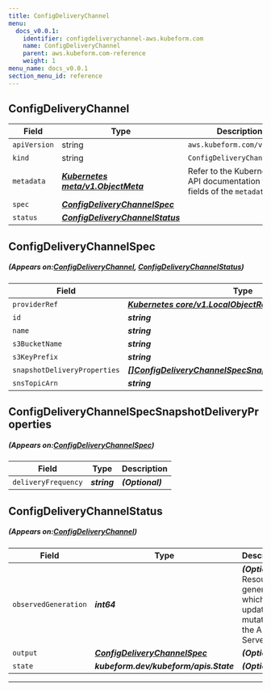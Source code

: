 ```yaml
---
title: ConfigDeliveryChannel
menu:
  docs_v0.0.1:
    identifier: configdeliverychannel-aws.kubeform.com
    name: ConfigDeliveryChannel
    parent: aws.kubeform.com-reference
    weight: 1
menu_name: docs_v0.0.1
section_menu_id: reference
---
```


## ConfigDeliveryChannel
| Field | Type | Description |
| ------ | ----- | ----------- |
| `apiVersion` | string | `aws.kubeform.com/v1alpha1` |
|    `kind` | string | `ConfigDeliveryChannel` |
| `metadata` | ***[Kubernetes meta/v1.ObjectMeta](https://kubernetes.io/docs/reference/generated/kubernetes-api/v1.13/#objectmeta-v1-meta)***|Refer to the Kubernetes API documentation for the fields of the `metadata` field.|
| `spec` | ***[ConfigDeliveryChannelSpec](#ConfigDeliveryChannelSpec)***||
| `status` | ***[ConfigDeliveryChannelStatus](#ConfigDeliveryChannelStatus)***||
## ConfigDeliveryChannelSpec
##### (Appears on:[ConfigDeliveryChannel](#ConfigDeliveryChannel), [ConfigDeliveryChannelStatus](#ConfigDeliveryChannelStatus))
| Field | Type | Description |
| ------ | ----- | ----------- |
| `providerRef` | ***[Kubernetes core/v1.LocalObjectReference](https://kubernetes.io/docs/reference/generated/kubernetes-api/v1.13/#localobjectreference-v1-core)***||
| `id` | ***string***||
| `name` | ***string***| ***(Optional)*** |
| `s3BucketName` | ***string***||
| `s3KeyPrefix` | ***string***| ***(Optional)*** |
| `snapshotDeliveryProperties` | ***[[]ConfigDeliveryChannelSpecSnapshotDeliveryProperties](#ConfigDeliveryChannelSpecSnapshotDeliveryProperties)***| ***(Optional)*** |
| `snsTopicArn` | ***string***| ***(Optional)*** |
## ConfigDeliveryChannelSpecSnapshotDeliveryProperties
##### (Appears on:[ConfigDeliveryChannelSpec](#ConfigDeliveryChannelSpec))
| Field | Type | Description |
| ------ | ----- | ----------- |
| `deliveryFrequency` | ***string***| ***(Optional)*** |
## ConfigDeliveryChannelStatus
##### (Appears on:[ConfigDeliveryChannel](#ConfigDeliveryChannel))
| Field | Type | Description |
| ------ | ----- | ----------- |
| `observedGeneration` | ***int64***| ***(Optional)*** Resource generation, which is updated on mutation by the API Server.|
| `output` | ***[ConfigDeliveryChannelSpec](#ConfigDeliveryChannelSpec)***| ***(Optional)*** |
| `state` | ***kubeform.dev/kubeform/apis.State***| ***(Optional)*** |
---
